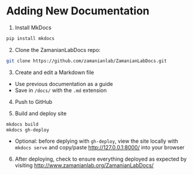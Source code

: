 # Adding New Documentation

1. Install MkDocs

  ``` bash
  pip install mkdocs
  ```

2. Clone the ZamanianLabDocs repo:

  ```bash
  git clone https://github.com/zamanianlab/ZamanianLabDocs.git
  ```

3. Create and edit a Markdown file
  - Use previous documentation as a guide
  - Save in `/docs/` with the `.md` extension

4. Push to GitHub

5. Build and deploy site

  ```bash
  mkdocs build
  mkdocs gh-deploy
  ```
  - Optional: before deplying with `gh-deploy`, view the site locally with `mkdocs serve` and copy/paste http://127.0.0.1:8000/ into your browser

6. After deploying, check to ensure everything deployed as expected by visiting http://www.zamanianlab.org/ZamanianLabDocs/
